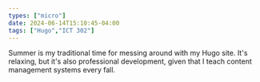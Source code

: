 ```yaml
---
types: ["micro"]
date: 2024-06-14T15:10:45-04:00
tags: ["Hugo","ICT 302"]
---
```

Summer is my traditional time for messing around with my Hugo site. It's relaxing, but it's also professional development, given that I teach content management systems every fall.
